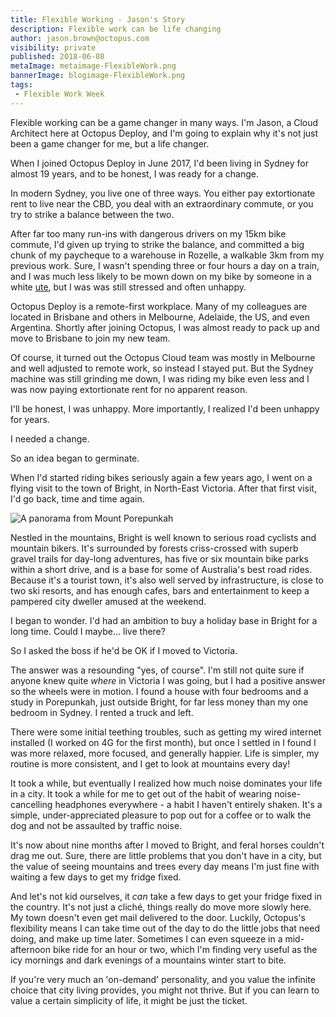 ```yaml
---
title: Flexible Working - Jason's Story
description: Flexible work can be life changing
author: jason.brown@octopus.com
visibility: private
published: 2018-06-08
metaImage: metaimage-FlexibleWork.png
bannerImage: blogimage-FlexibleWork.png
tags:
 - Flexible Work Week
---
```


Flexible working can be a game changer in many ways. I'm Jason, a Cloud Architect here at Octopus Deploy, and I'm going to explain why it's not just been a game changer for me, but a life changer.

When I joined Octopus Deploy in June 2017, I'd been living in Sydney for almost 19 years, and to be honest, I was ready for a change.

In modern Sydney, you live one of three ways. You either pay extortionate rent to live near the CBD, you deal with an extraordinary commute, or you try to strike a balance between the two.

After far too many run-ins with dangerous drivers on my 15km bike commute, I'd given up trying to strike the balance, and committed a big chunk of my paycheque to a warehouse in Rozelle, a walkable 3km from my previous work. Sure, I wasn't spending three or four hours a day on a train, and I was much less likely to be mown down on my bike by someone in a white [ute](https://en.wikipedia.org/wiki/Ute_(vehicle)), but I was was still stressed and often unhappy.

Octopus Deploy is a remote-first workplace. Many of my colleagues are located in Brisbane and others in Melbourne, Adelaide, the US, and even Argentina. Shortly after joining Octopus, I was almost ready to pack up and move to Brisbane to join my new team.

Of course, it turned out the Octopus Cloud team was mostly in Melbourne and well adjusted to remote work, so instead I stayed put. But the Sydney machine was still grinding me down, I was riding my bike even less and I was now paying extortionate rent for no apparent reason.

I'll be honest, I was unhappy. More importantly, I realized I'd been unhappy for years.

I needed a change.

So an idea began to germinate.

When I'd started riding bikes seriously again a few years ago, I went on a flying visit to the town of Bright, in North-East Victoria. After that first visit, I'd go back, time and time again.

![A panorama from Mount Porepunkah](flexiwork/IMG_2407_1.JPG)

Nestled in the mountains, Bright is well known to serious road cyclists and mountain bikers. It's surrounded by forests criss-crossed with superb gravel trails for day-long adventures, has five or six mountain bike parks within a short drive, and is a base for some of Australia's best road rides. Because it's a tourist town, it's also well served by infrastructure, is close to two ski resorts, and has enough cafes, bars and entertainment to keep a pampered city dweller amused at the weekend.

I began to wonder. I'd had an ambition to buy a holiday base in Bright for a long time. Could I maybe... live there?

So I asked the boss if he'd be OK if I moved to Victoria.

The answer was a resounding "yes, of course". I'm still not quite sure if anyone knew quite _where_ in Victoria I was going, but I had a positive answer so the wheels were in motion. I found a house with four bedrooms and a study in Porepunkah, just outside Bright, for far less money than my one bedroom in Sydney. I rented a truck and left.

There were some initial teething troubles, such as getting my wired internet installed (I worked on 4G for the first month), but once I settled in I found I was more relaxed, more focused, and generally happier. Life is simpler, my routine is more consistent, and I get to look at mountains every day!

It took a while, but eventually I realized how much noise dominates your life in a city. It took a while for me to get out of the habit of wearing noise-cancelling headphones everywhere - a habit I haven't entirely shaken. It's a simple, under-appreciated pleasure to pop out for a coffee or to walk the dog and not be assaulted by traffic noise.

It's now about nine months after I moved to Bright, and feral horses couldn't drag me out. Sure, there are little problems that you don't have in a city, but the value of seeing mountains and trees every day means I'm just fine with waiting a few days to get my fridge fixed.

And let's not kid ourselves, it _can_ take a few days to get your fridge fixed in the country. It's not just a cliché, things really do move more slowly here. My town doesn't even get mail delivered to the door. Luckily, Octopus's flexibility means I can take time out of the day to do the little jobs that need doing, and make up time later. Sometimes I can even squeeze in a mid-afternoon bike ride for an hour or two, which I'm finding very useful as the icy mornings and dark evenings of a mountains winter start to bite.

If you're very much an 'on-demand' personality, and you value the infinite choice that city living provides, you might not thrive. But if you can learn to value a certain simplicity of life, it might be just the ticket.
